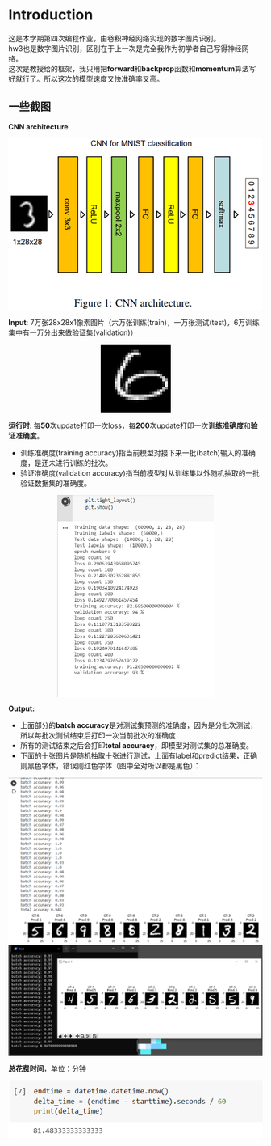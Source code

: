 # Introduction
这是本学期第四次编程作业，由卷积神经网络实现的数字图片识别。  
hw3也是数字图片识别，区别在于上一次是完全我作为初学者自己写得神经网络。  
这次是教授给的框架，我只用把**forward**和**backprop**函数和**momentum**算法写好就行了。所以这次的模型速度又快准确率又高。  

## 一些截图  
**CNN architecture**  
<div  align="center">    
    <img src="./CNN-architecture.png" alt="CNN architecture" align=center />
</div>  

**Input**: 7万张28x28x1像素图片（六万张训练(train)，一万张测试(test)，6万训练集中有一万分出来做验证集(validation)）  
<div  align="center">  
    <img src="./input_sample.png" alt="input image" align=center />
</div>  

**运行时**: 每**50**次update打印一次loss，每**200**次update打印一次**训练准确度**和**验证准确度**。  
* 训练准确度(training accuracy)指当前模型对接下来一批(batch)输入的准确度，是还未进行训练的批次。  
* 验证准确度(validation accuracy)指当前模型对从训练集以外随机抽取的一批验证数据集的准确度。  

<div  align="center">  
    <img src="./运行时截图1.png" alt="运行时截图1" align=center height="400" />
</div>  

**Output:**  
* 上面部分的**batch accuracy**是对测试集预测的准确度，因为是分批次测试，所以每批次测试结束后打印一次当前批次的准确度  
* 所有的测试结束之后会打印**total accuracy**，即模型对测试集的总准确度。  
* 下面的十张图片是随机抽取十张进行测试，上面有label和predict结果，正确则黑色字体，错误则红色字体（图中全对所以都是黑色）：  
<div  align="center">  
    <img src="./result.png" alt="result" align=center />
</div>  
  
<div  align="center">  
    <img src="./result2.png" alt="result" align=center />
</div>  

**总花费时间**，单位：分钟  
<div  align="center">  
    <img src="./running_time.png" alt="running time" align=center />
</div>  